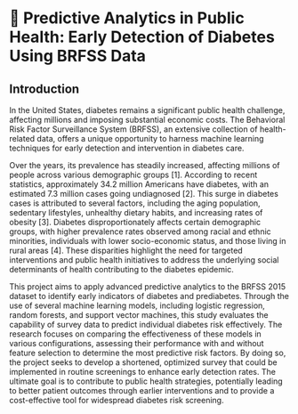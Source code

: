 # :green_book: Predictive Analytics in Public Health: Early Detection of Diabetes Using BRFSS Data

## Introduction

In the United States, diabetes remains a significant public health challenge, affecting millions and imposing substantial economic costs. The Behavioral Risk Factor Surveillance System (BRFSS), an extensive collection of health-related data, offers a unique opportunity to harness machine learning techniques for early detection and intervention in diabetes care. 

Over the years, its prevalence has steadily increased, affecting millions of people across various demographic groups [1]. According to recent statistics, approximately 34.2 million Americans have diabetes, with an estimated 7.3 million cases going undiagnosed [2]. This surge in diabetes cases is attributed to several factors, including the aging population, sedentary lifestyles, unhealthy dietary habits, and increasing rates of obesity [3]. Diabetes disproportionately affects certain demographic groups, with higher prevalence rates observed among racial and ethnic minorities, individuals with lower socio-economic status, and those living in rural areas [4]. These disparities highlight the need for targeted interventions and public health initiatives to address the underlying social determinants of health contributing to the diabetes epidemic.

This project aims to apply advanced predictive analytics to the BRFSS 2015 dataset to identify early indicators of diabetes and prediabetes. Through the use of several machine learning models, including logistic regression, random forests, and support vector machines, this study evaluates the capability of survey data to predict individual diabetes risk effectively. The research focuses on comparing the effectiveness of these models in various configurations, assessing their performance with and without feature selection to determine the most predictive risk factors. By doing so, the project seeks to develop a shortened, optimized survey that could be implemented in routine screenings to enhance early detection rates. The ultimate goal is to contribute to public health strategies, potentially leading to better patient outcomes through earlier interventions and to provide a cost-effective tool for widespread diabetes risk screening.




